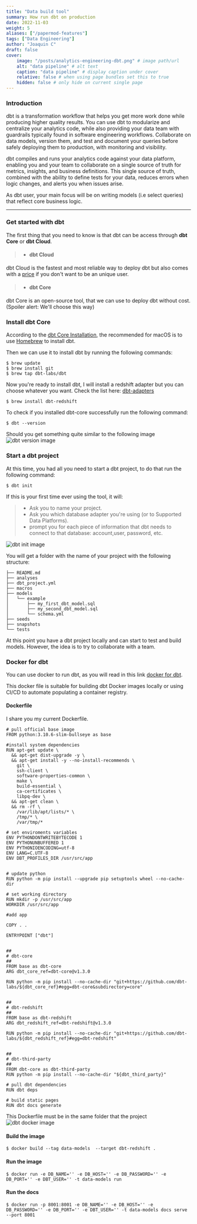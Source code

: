 ```yaml
---
title: "Data build tool"
summary: How run dbt on production
date: 2022-11-03
weight: 5
aliases: ["/papermod-features"]
tags: ["Data Engineering"]
author: "Joaquin C"
draft: false
cover:
    image: "/posts/analytics-engineering-dbt.png" # image path/url
    alt: "data pipeline" # alt text
    caption: "data pipeline" # display caption under cover
    relative: false # when using page bundles set this to true
    hidden: false # only hide on current single page
---
```


### Introduction
dbt is a transformation workflow that helps you get more work done while producing higher quality results. You can use dbt to modularize and centralize your analytics code, while also providing your data team with guardrails typically found in software engineering workflows. Collaborate on data models, version them, and test and document your queries before safely deploying them to production, with monitoring and visibility.

dbt compiles and runs your analytics code against your data platform, enabling you and your team to collaborate on a single source of truth for metrics, insights, and business definitions. This single source of truth, combined with the ability to define tests for your data, reduces errors when logic changes, and alerts you when issues arise.

As dbt user, your main focus will be on writing models (i.e select queries) that reflect core business logic.

---

### Get started with dbt
The first thing that you need to know is that dbt can be access through **dbt Core** or **dbt Cloud**.
> - #### dbt Cloud
dbt Cloud is the fastest and most reliable way to deploy dbt but also comes with a [price](https://www.getdbt.com/pricing/) if you don't want to be an unique user.

> - #### dbt Core
dbt Core is an open-source tool, that we can use to deploy dbt without cost. (Spoiler alert: We'll choose this way)

### Install dbt Core
According to the [dbt Core Installation](https://docs.getdbt.com/docs/get-started/installation), the recommended for macOS is to use [Homebrew](https://brew.sh/) to install dbt.

Then we can use it to install dbt by running the following commands:
```shell
$ brew update
$ brew install git
$ brew tap dbt-labs/dbt
```
Now you're ready to install dbt, I will install a redshift adapter but you can choose whatever you want. Check the list 
here: [dbt-adapters](https://docs.getdbt.com/docs/supported-data-platforms)
```shell
$ brew install dbt-redshift
```
To check if you installed dbt-core successfully run the following command:
```shell
$ dbt --version
```
Should you get something quite similar to the following image
![dbt version image](/posts/dbt_version.png#center)

### Start a dbt project
At this time, you had all you need to start a dbt project, to do that run the following command:
```shell
$ dbt init
```
If this is your first time ever using the tool, it will:

> - Ask you to name your project.
> - Ask you which database adapter you're using (or to Supported Data Platforms).
> - prompt you for each piece of information that dbt needs to connect to that database: account,user, password, etc.

![dbt init image](/posts/dbt_init.png#center)

You will get a folder with the name of your project with the following structure:
``` shell 
├── README.md
├── analyses
├── dbt_project.yml
├── macros
├── models
│   └── example
│       ├── my_first_dbt_model.sql
│       ├── my_second_dbt_model.sql
│       └── schema.yml
├── seeds
├── snapshots
└── tests
```
At this point you have a dbt project locally and can start to test and build models. However, the idea is to try to collaborate with a team.

### Docker for dbt
You can use docker to run dbt, as you will read in this link  [docker for dbt](https://github.com/dbt-labs/dbt-core/tree/main/docker).

This docker file is suitable for building dbt Docker images locally or using CI/CD to automate populating a container registry.

#### Dockerfile
I share you my current Dockerfile.

```shell
# pull official base image
FROM python:3.10.6-slim-bullseye as base

#install system dependencies
RUN apt-get update \
  && apt-get dist-upgrade -y \
  && apt-get install -y --no-install-recommends \
    git \
    ssh-client \
    software-properties-common \
    make \
    build-essential \
    ca-certificates \
    libpq-dev \
  && apt-get clean \
  && rm -rf \
    /var/lib/apt/lists/* \
    /tmp/* \
    /var/tmp/*

# set enviroments variables
ENV PYTHONDONTWRITEBYTECODE 1
ENV PYTHONUNBUFFERED 1
ENV PYTHONIOENCODING=utf-8
ENV LANG=C.UTF-8
ENV DBT_PROFILES_DIR /usr/src/app


# update python
RUN python -m pip install --upgrade pip setuptools wheel --no-cache-dir

# set working directory
RUN mkdir -p /usr/src/app
WORKDIR /usr/src/app

#add app

COPY . .

ENTRYPOINT ["dbt"]


##
# dbt-core
##
FROM base as dbt-core
ARG dbt_core_ref=dbt-core@v1.3.0

RUN python -m pip install --no-cache-dir "git+https://github.com/dbt-labs/${dbt_core_ref}#egg=dbt-core&subdirectory=core"


##
# dbt-redshift
##
FROM base as dbt-redshift
ARG dbt_redshift_ref=dbt-redshift@v1.3.0

RUN python -m pip install --no-cache-dir "git+https://github.com/dbt-labs/${dbt_redshift_ref}#egg=dbt-redshift"


##
# dbt-third-party
##
FROM dbt-core as dbt-third-party
RUN python -m pip install --no-cache-dir "${dbt_third_party}"

# pull dbt dependencies
RUN dbt deps

# build static pages
RUN dbt docs generate
```
This Dockerfile must be in the same folder that the project
![dbt docker image](/posts/dbt_docker.png#center)


#### Build the image
```shell
$ docker build --tag data-models  --target dbt-redshift .
```

#### Run the image
```shell
$ docker run -e DB_NAME='' -e DB_HOST='' -e DB_PASSWORD='' -e DB_PORT='' -e DBT_USER='' -t data-models run 
```


#### Run the docs
```shell
$ docker run -p 8001:8001 -e DB_NAME='' -e DB_HOST='' -e DB_PASSWORD='' -e DB_PORT='' -e DBT_USER='' -t data-models docs serve --port 8001
```